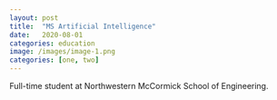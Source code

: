```yaml
---
layout: post
title:  "MS Artificial Intelligence"
date:   2020-08-01
categories: education
image: /images/image-1.png
categories: [one, two]
---
```

Full-time student at Northwestern McCormick School of Engineering.

